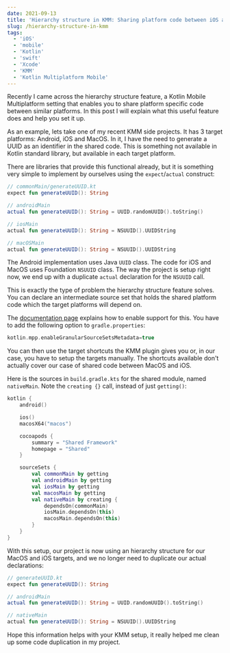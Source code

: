 ```yaml
---
date: 2021-09-13
title: 'Hierarchy structure in KMM: Sharing platform code between iOS and MacOS'
slug: /hierarchy-structure-in-kmm
tags:
  - 'iOS'
  - 'mobile'
  - 'Kotlin'
  - 'swift'
  - 'Xcode'
  - 'KMM'
  - 'Kotlin Multiplatform Mobile'
---
```


Recently I came across the hierarchy structure feature, a Kotlin Mobile Multiplatform setting that enables you to share platform specific code between similar platforms. In this post I will explain what this useful feature does and help you set it up.

As an example, lets take one of my recent KMM side projects. It has 3 target platforms: Android, iOS and MacOS. In it, I have the need to generate a UUID as an identifier in the shared code. This is something not available in Kotlin standard library, but available in each target platform.

There are libraries that provide this functional already, but it is something very simple to implement by ourselves using the `expect`/`actual` construct:

```kotlin
// commonMain/generateUUID.kt
expect fun generateUUID(): String

// androidMain
actual fun generateUUID(): String = UUID.randomUUID().toString()

// iosMain
actual fun generateUUID(): String = NSUUID().UUIDString

// macOSMain
actual fun generateUUID(): String = NSUUID().UUIDString
```

The Android implementation uses Java `UUID` class. The code for iOS and MacOS uses Foundation `NSUUID` class. The way the project is setup right now, we end up with a duplicate `actual` declaration for the `NSUUID` call.

This is exactly the type of problem the hierarchy structure feature solves. You can declare an intermediate source set that holds the shared platform code which the target platforms will depend on.

The [documentation page](https://kotlinlang.org/docs/mpp-share-on-platforms.html#share-code-on-similar-platforms) explains how to enable support for this. You have to add the following option to `gradle.properties`:

```kotlin
kotlin.mpp.enableGranularSourceSetsMetadata=true
```

You can then use the target shortcuts the KMM plugin gives you or, in our case, you have to setup the targets manually. The shortcuts available don't actually cover our case of shared code between MacOS and iOS.

Here is the sources in `build.gradle.kts` for the shared module, named `nativeMain`. Note the `creating {}` call, instead of just `getting()`:

```kotlin
kotlin {
    android()

    ios()
    macosX64("macos")

    cocoapods {
        summary = "Shared Framework"
        homepage = "Shared"
    }

    sourceSets {
        val commonMain by getting
        val androidMain by getting
        val iosMain by getting
        val macosMain by getting
        val nativeMain by creating {
            dependsOn(commonMain)
            iosMain.dependsOn(this)
            macosMain.dependsOn(this)
        }
    }
}
```

With this setup, our project is now using an hierarchy structure for our MacOS and iOS targets, and we no longer need to duplicate our actual declarations:

```kotlin
// generateUUID.kt
expect fun generateUUID(): String

// androidMain
actual fun generateUUID(): String = UUID.randomUUID().toString()

// nativeMain
actual fun generateUUID(): String = NSUUID().UUIDString
```

Hope this information helps with your KMM setup, it really helped me clean up some code duplication in my project.

